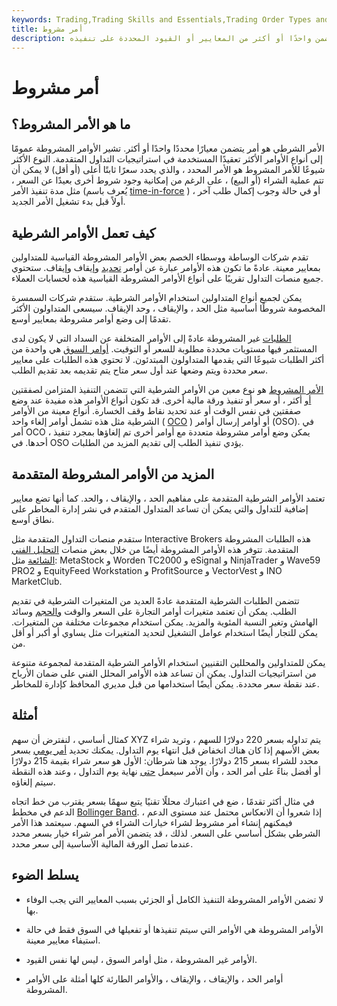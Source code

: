 ```yaml
---
keywords: Trading,Trading Skills and Essentials,Trading Order Types and Processes,Trading Skills,Trading Orders
title: أمر مشروط
description: الأمر الشرطي هو أمر يتضمن واحدًا أو أكثر من المعايير أو القيود المحددة على تنفيذه.
---
```


# أمر مشروط
## ما هو الأمر المشروط؟

الأمر الشرطي هو أمر يتضمن معيارًا محددًا واحدًا أو أكثر. تشير الأوامر المشروطة عمومًا إلى أنواع الأوامر الأكثر تعقيدًا المستخدمة في استراتيجيات التداول المتقدمة. النوع الأكثر شيوعًا للأمر المشروط هو الأمر المحدد ، والذي يحدد سعرًا ثابتًا أعلى (أو أقل) لا يمكن أن تتم عملية الشراء (أو البيع) ، على الرغم من إمكانية وجود شروط أخرى بعيدًا عن السعر ، مثل مدة تنفيذ الأمر (يُعرف باسم [time-in-force](/timeinforce) ) ، أو في حالة وجوب إكمال طلب آخر أولاً قبل بدء تشغيل الأمر الجديد.

## كيف تعمل الأوامر الشرطية

تقدم شركات الوساطة ووسطاء الخصم بعض الأوامر المشروطة القياسية للمتداولين بمعايير معينة. عادةً ما تكون هذه الأوامر عبارة عن أوامر [تحديد](/limitorder) وإيقاف وإيقاف. ستحتوي جميع منصات التداول تقريبًا على أنواع الأوامر المشروطة القياسية هذه لحسابات العملاء.

يمكن لجميع أنواع المتداولين استخدام الأوامر الشرطية. ستقدم شركات السمسرة المخصومة شروطًا أساسية مثل الحد ، والإيقاف ، وحد الإيقاف. سيسعى المتداولون الأكثر تقدمًا إلى وضع أوامر مشروطة بمعايير أوسع.

[الطلبات](/order) غير المشروطة عادةً إلى الأوامر المتخلفة عن السداد التي لا يكون لدى المستثمر فيها مستويات محددة مطلوبة للسعر أو التوقيت. [أوامر السوق](/marketorder) هي واحدة من أكثر الطلبات شيوعًا التي يقدمها المتداولون المبتدئون. لا تحتوي هذه الطلبات على معايير سعر محددة ويتم وضعها عند أول سعر متاح يتم تقديمه بعد تقديم الطلب.

[الأمر المشروط](/contingentorder) هو نوع معين من الأوامر الشرطية التي تتضمن التنفيذ المتزامن لصفقتين [أو](/execution) أكثر ، أو سعر أو تنفيذ ورقة مالية أخرى. قد تكون أنواع الأوامر هذه مفيدة عند وضع صفقتين في نفس الوقت أو عند تحديد نقاط وقف الخسارة. أنواع معينة من الأوامر الشرطية مثل هذه تشمل أوامر إلغاء واحد ( [OCO](/oco) ) أو أوامر إرسال أوامر (OSO). في أمر OCO ، يمكن وضع أوامر مشروطة متعددة مع أوامر أخرى تم إلغاؤها بمجرد تنفيذ أحدها. في OSO يؤدي تنفيذ الطلب إلى تقديم المزيد من الطلبات.

## المزيد من الأوامر المشروطة المتقدمة

تعتمد الأوامر الشرطية المتقدمة على مفاهيم الحد ، والإيقاف ، والحد. كما أنها تضع معايير إضافية للتداول والتي يمكن أن تساعد المتداول المتقدم في نشر إدارة المخاطر على نطاق أوسع.

ستقدم منصات التداول المتقدمة مثل Interactive Brokers هذه الطلبات المشروطة المتقدمة. تتوفر هذه الأوامر المشروطة أيضًا من خلال بعض منصات [التحليل الفني الشائعة](/technicalanalysis) مثل: MetaStock و Worden TC2000 و eSignal و NinjaTrader و Wave59 PRO2 و EquityFeed Workstation و ProfitSource و VectorVest و INO MarketClub.

تتضمن الطلبات الشرطية المتقدمة عادةً العديد من المتغيرات الشرطية في تقديم الطلب. يمكن أن تعتمد متغيرات أوامر التجارة على السعر والوقت [والحجم](/volume) وسائد الهامش وتغير النسبة المئوية والمزيد. يمكن استخدام مجموعات مختلفة من المتغيرات. يمكن للتجار أيضًا استخدام عوامل التشغيل لتحديد المتغيرات مثل يساوي أو أكبر أو أقل من.

يمكن للمتداولين والمحللين التقنيين استخدام الأوامر الشرطية المتقدمة لمجموعة متنوعة من استراتيجيات التداول. يمكن أن تساعد هذه الأوامر المحلل الفني على ضمان الأرباح عند نقطة سعر محددة. يمكن أيضًا استخدامها من قبل مديري المحافظ كإدارة للمخاطر.

## أمثلة

كمثال أساسي ، لنفترض أن سهم XYZ يتم تداوله بسعر 220 دولارًا للسهم ، وتريد شراء بعض الأسهم إذا كان هناك انخفاض قبل انتهاء يوم التداول. يمكنك تحديد [أمر يومي](/dayorder) بسعر محدد للشراء بسعر 215 دولارًا. يوجد هنا شرطان: الأول هو سعر شراء بقيمة 215 دولارًا أو أفضل بناءً على أمر الحد ، وأن الأمر سيعمل [حتى](/openorder) نهاية يوم التداول ، وعند هذه النقطة سيتم إلغاؤه.

في مثال أكثر تقدمًا ، ضع في اعتبارك محللًا تقنيًا يتبع سهمًا بسعر يقترب من خط اتجاه الدعم في مخطط [Bollinger Band](/bollingerbands). إذا شعروا أن الانعكاس محتمل عند مستوى الدعم ، فيمكنهم إنشاء أمر مشروط لشراء خيارات الشراء في السهم. سيعتمد هذا الأمر الشرطي بشكل أساسي على السعر. لذلك ، قد يتضمن الأمر أمر شراء خيار بسعر محدد عندما تصل الورقة المالية الأساسية إلى سعر محدد.

## يسلط الضوء

- لا تضمن الأوامر المشروطة التنفيذ الكامل أو الجزئي بسبب المعايير التي يجب الوفاء بها.

- الأوامر المشروطة هي الأوامر التي سيتم تنفيذها أو تفعيلها في السوق فقط في حالة استيفاء معايير معينة.

- الأوامر غير المشروطة ، مثل أوامر السوق ، ليس لها نفس القيود.

- أوامر الحد ، والإيقاف ، والإيقاف ، والأوامر الطارئة كلها أمثلة على الأوامر المشروطة.

